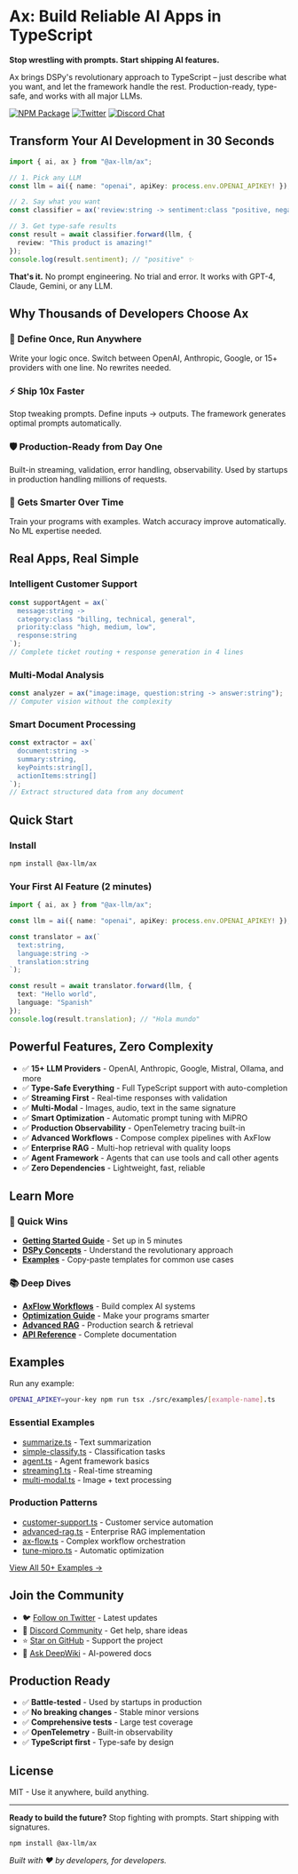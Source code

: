 # Ax: Build Reliable AI Apps in TypeScript

**Stop wrestling with prompts. Start shipping AI features.**

Ax brings DSPy's revolutionary approach to TypeScript – just describe what you want, and let the framework handle the rest. Production-ready, type-safe, and works with all major LLMs.

[![NPM Package](https://img.shields.io/npm/v/@ax-llm/ax?style=for-the-badge&color=green)](https://www.npmjs.com/package/@ax-llm/ax)
[![Twitter](https://img.shields.io/twitter/follow/dosco?style=for-the-badge&color=red)](https://twitter.com/dosco)
[![Discord Chat](https://img.shields.io/discord/1078454354849304667?style=for-the-badge&color=green)](https://discord.gg/DSHg3dU7dW)

## Transform Your AI Development in 30 Seconds

```typescript
import { ai, ax } from "@ax-llm/ax";

// 1. Pick any LLM
const llm = ai({ name: "openai", apiKey: process.env.OPENAI_APIKEY! });

// 2. Say what you want
const classifier = ax('review:string -> sentiment:class "positive, negative, neutral"');

// 3. Get type-safe results
const result = await classifier.forward(llm, { 
  review: "This product is amazing!" 
});
console.log(result.sentiment); // "positive" ✨
```

**That's it.** No prompt engineering. No trial and error. It works with GPT-4, Claude, Gemini, or any LLM.

## Why Thousands of Developers Choose Ax

### 🎯 **Define Once, Run Anywhere**
Write your logic once. Switch between OpenAI, Anthropic, Google, or 15+ providers with one line. No rewrites needed.

### ⚡ **Ship 10x Faster**
Stop tweaking prompts. Define inputs → outputs. The framework generates optimal prompts automatically.

### 🛡️ **Production-Ready from Day One**
Built-in streaming, validation, error handling, observability. Used by startups in production handling millions of requests.

### 🚀 **Gets Smarter Over Time**
Train your programs with examples. Watch accuracy improve automatically. No ML expertise needed.

## Real Apps, Real Simple

### Intelligent Customer Support
```typescript
const supportAgent = ax(`
  message:string -> 
  category:class "billing, technical, general",
  priority:class "high, medium, low",
  response:string
`);
// Complete ticket routing + response generation in 4 lines
```

### Multi-Modal Analysis
```typescript
const analyzer = ax("image:image, question:string -> answer:string");
// Computer vision without the complexity
```

### Smart Document Processing
```typescript
const extractor = ax(`
  document:string -> 
  summary:string,
  keyPoints:string[],
  actionItems:string[]
`);
// Extract structured data from any document
```

## Quick Start

### Install
```bash
npm install @ax-llm/ax
```

### Your First AI Feature (2 minutes)
```typescript
import { ai, ax } from "@ax-llm/ax";

const llm = ai({ name: "openai", apiKey: process.env.OPENAI_APIKEY! });

const translator = ax(`
  text:string, 
  language:string -> 
  translation:string
`);

const result = await translator.forward(llm, {
  text: "Hello world",
  language: "Spanish"
});
console.log(result.translation); // "Hola mundo"
```

## Powerful Features, Zero Complexity

- ✅ **15+ LLM Providers** - OpenAI, Anthropic, Google, Mistral, Ollama, and more
- ✅ **Type-Safe Everything** - Full TypeScript support with auto-completion
- ✅ **Streaming First** - Real-time responses with validation
- ✅ **Multi-Modal** - Images, audio, text in the same signature
- ✅ **Smart Optimization** - Automatic prompt tuning with MiPRO
- ✅ **Production Observability** - OpenTelemetry tracing built-in
- ✅ **Advanced Workflows** - Compose complex pipelines with AxFlow
- ✅ **Enterprise RAG** - Multi-hop retrieval with quality loops
- ✅ **Agent Framework** - Agents that can use tools and call other agents
- ✅ **Zero Dependencies** - Lightweight, fast, reliable

## Learn More

### 🚀 Quick Wins
- [**Getting Started Guide**](https://github.com/ax-llm/ax/blob/main/QUICKSTART.md) - Set up in 5 minutes
- [**DSPy Concepts**](https://github.com/ax-llm/ax/blob/main/DSPY.md) - Understand the revolutionary approach
- [**Examples**](#examples) - Copy-paste templates for common use cases

### 📚 Deep Dives
- [**AxFlow Workflows**](https://github.com/ax-llm/ax/blob/main/AXFLOW.md) - Build complex AI systems
- [**Optimization Guide**](https://github.com/ax-llm/ax/blob/main/OPTIMIZE.md) - Make your programs smarter
- [**Advanced RAG**](https://github.com/ax-llm/ax/blob/main/AXRAG.md) - Production search & retrieval
- [**API Reference**](https://github.com/ax-llm/ax/blob/main/API.md) - Complete documentation

## Examples

Run any example:
```bash
OPENAI_APIKEY=your-key npm run tsx ./src/examples/[example-name].ts
```

### Essential Examples
- [summarize.ts](src/examples/summarize.ts) - Text summarization
- [simple-classify.ts](src/examples/simple-classify.ts) - Classification tasks
- [agent.ts](src/examples/agent.ts) - Agent framework basics
- [streaming1.ts](src/examples/streaming1.ts) - Real-time streaming
- [multi-modal.ts](src/examples/multi-modal.ts) - Image + text processing

### Production Patterns
- [customer-support.ts](src/examples/customer-support.ts) - Customer service automation
- [advanced-rag.ts](src/examples/advanced-rag.ts) - Enterprise RAG implementation
- [ax-flow.ts](src/examples/ax-flow.ts) - Complex workflow orchestration
- [tune-mipro.ts](src/examples/tune-mipro.ts) - Automatic optimization

[View All 50+ Examples →](src/examples/)

## Join the Community

- 🐦 [Follow on Twitter](https://twitter.com/dosco) - Latest updates
- 💬 [Discord Community](https://discord.gg/DSHg3dU7dW) - Get help, share ideas
- ⭐ [Star on GitHub](https://github.com/ax-llm/ax) - Support the project
- 📖 [Ask DeepWiki](https://deepwiki.com/ax-llm/ax) - AI-powered docs

## Production Ready

- ✅ **Battle-tested** - Used by startups in production
- ✅ **No breaking changes** - Stable minor versions
- ✅ **Comprehensive tests** - Large test coverage
- ✅ **OpenTelemetry** - Built-in observability
- ✅ **TypeScript first** - Type-safe by design

## License

MIT - Use it anywhere, build anything.

---

**Ready to build the future?** Stop fighting with prompts. Start shipping with signatures.

```bash
npm install @ax-llm/ax
```

*Built with ❤️ by developers, for developers.*